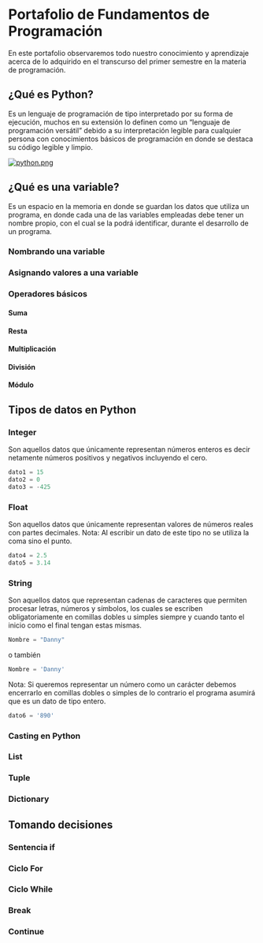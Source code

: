 # Portafolio de Fundamentos de Programación
En este portafolio observaremos todo nuestro conocimiento y aprendizaje acerca de lo adquirido en el transcurso del primer semestre en la materia de programación.

## ¿Qué es Python?
Es un lenguaje de programación de tipo interpretado por su forma de ejecución, muchos en su extensión lo definen como un “lenguaje de programación versátil” debido a su interpretación legible para cualquier persona con conocimientos básicos de programación en donde se destaca su código legible y limpio.

[![python.png](https://i.postimg.cc/brbzxtLd/python.png)](https://postimg.cc/YLrKkj5w)

## ¿Qué es una variable?
Es un espacio en la memoria en donde se guardan los datos que utiliza un programa, en donde cada una de las variables empleadas debe tener un nombre propio, con el cual se la podrá identificar, durante el desarrollo de un programa.

### Nombrando una variable

### Asignando valores a una variable

### Operadores básicos

#### Suma

#### Resta

#### Multiplicación

#### División

#### Módulo

## Tipos de datos en Python

### Integer
Son aquellos datos que únicamente representan números enteros es decir netamente números positivos y negativos incluyendo el cero.
```python
dato1 = 15
dato2 = 0
dato3 = -425
```

### Float
Son aquellos datos que únicamente representan valores de números reales con partes decimales.
Nota: Al escribir un dato de este tipo no se utiliza la coma sino el punto.
```python
dato4 = 2.5
dato5 = 3.14 
```

### String
Son aquellos datos que representan cadenas de caracteres que permiten procesar letras, números y símbolos, los cuales se escriben obligatoriamente en comillas dobles u simples siempre y cuando tanto el inicio como el final tengan estas mismas. 
```python
Nombre = "Danny"
```
o también  
```python
Nombre = 'Danny'
```
Nota: Si queremos representar un número como un carácter debemos encerrarlo en comillas dobles o simples de lo contrario el programa asumirá que es un dato de tipo entero.
```python
dato6 = '890'
```
### Casting en Python

### List

### Tuple

### Dictionary

## Tomando decisiones

### Sentencia if

### Ciclo For

### Ciclo While

### Break

### Continue
